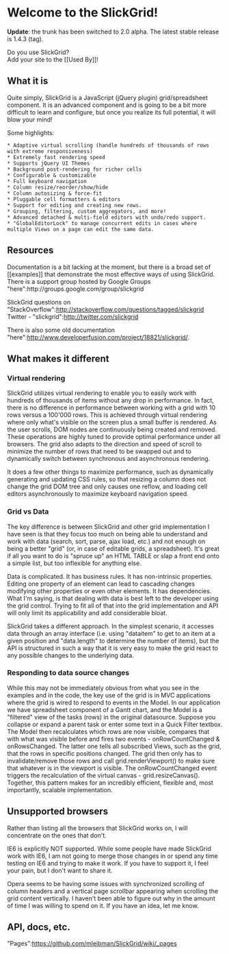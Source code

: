 <h1>Welcome to the SlickGrid!</h1>
<b>Update</b>:  the trunk has been switched to 2.0 alpha. The latest stable release is 1.4.3 (tag).

Do you use SlickGrid?<br/>
Add your site to the [[Used By]]!

<h2>What it is</h2>

Quite simply, SlickGrid is a JavaScript (jQuery plugin) grid/spreadsheet component.
It is an advanced component and is going to be a bit more difficult to learn and configure, but once you realize its full potential, it will blow your mind!

Some highlights:

    * Adaptive virtual scrolling (handle hundreds of thousands of rows with extreme responsiveness)
    * Extremely fast rendering speed
    * Supports jQuery UI Themes
    * Background post-rendering for richer cells
    * Configurable & customizable
    * Full keyboard navigation
    * Column resize/reorder/show/hide
    * Column autosizing & force-fit
    * Pluggable cell formatters & editors
    * Support for editing and creating new rows.
    * Grouping, filtering, custom aggregators, and more!
    * Advanced detached & multi-field editors with undo/redo support.
    * "GlobalEditorLock" to manage concurrent edits in cases where multiple Views on a page can edit the same data. 

<h2>Resources</h2>
Documentation is a bit lacking at the moment, but there is a broad set of [[examples]] that demonstrate the most effective ways of using SlickGrid.
There is a support group hosted by Google Groups "here":http://groups.google.com/group/slickgrid

SlickGrid questions on "StackOverflow":http://stackoverflow.com/questions/tagged/slickgrid
Twitter - "slickgrid":http://twitter.com/slickgrid

There is also some old documentation "here":http://www.developerfusion.com/project/18821/slickgrid/.
<h2>What makes it different</h2>

<h3>Virtual rendering</h3>

SlickGrid utilizes virtual rendering to enable you to easily work with hundreds of thousands of items without any drop in performance. In fact, there is no difference in performance between working with a grid with 10 rows versus a 100'000 rows. This is achieved through virtual rendering where only what's visible on the screen plus a small buffer is rendered. As the user scrolls, DOM nodes are continuously being created and removed. These operations are highly tuned to provide optimal performance under all browsers. The grid also adapts to the direction and speed of scroll to minimize the number of rows that need to be swapped out and to dynamically switch between synchronous and asynchronous rendering.

It does a few other things to maximize performance, such as dynamically generating and updating CSS rules, so that resizing a column does not change the grid DOM tree and only causes one reflow, and loading cell editors asynchronously to maximize keyboard navigation speed.

<h3>Grid vs Data</h3>

The key difference is between SlickGrid and other grid implementation I have seen is that they focus too much on being able to understand and work with data (search, sort, parse, ajax load, etc.) and not enough on being a better "grid" (or, in case of editable grids, a spreadsheet). It's great if all you want to do is "spruce up" an HTML TABLE or slap a front end onto a simple list, but too inflexible for anything else.

Data is complicated. It has business rules. It has non-intrinsic properties. Editing one property of an element can lead to cascading changes modifying other properties or even other elements. It has dependencies. What I'm saying, is that dealing with data is best left to the developer using the grid control. Trying to fit all of that into the grid implementation and API will only limit its applicability and add considerable bloat.

SlickGrid takes a different approach. In the simplest scenario, it accesses data through an array interface (i.e. using "dataitem" to get to an item at a given position and "data.length" to determine the number of items), but the API is structured in such a way that it is very easy to make the grid react to any possible changes to the underlying data. 

<h3>Responding to data source changes</h3>

While this may not be immediately obvious from what you see in the examples and in the code, the key use of the grid is in MVC applications where the grid is wired to respond to events in the Model.  In our application we have spreadsheet component of a Gantt chart, and the Model is a "filtered" view of the tasks (rows) in the original datasource.  Suppose you collapse or expand a parent task or enter some text in a Quick Filter textbox.  The Model then recalculates which rows are now visible, compares that with what was visible before and fires two events - onRowCountChanged & onRowsChanged.  The latter one tells all subscribed Views, such as the grid, that the rows in specific positions changed.  The grid then only has to invalidate/remove those rows and call grid.renderViewport() to make sure that whatever is in the viewport is visible.  The onRowCountChanged event triggers the recalculation of the virtual canvas - grid.resizeCanvas().  Together, this pattern makes for an incredibly efficient, flexible and, most importantly, scalable implementation. 


<h2>Unsupported browsers</h2>
Rather than listing all the browsers that SlickGrid works on, I will concentrate on the ones that don't.  

IE6 is explicitly NOT supported.  While some people have made SlickGrid work with IE6, I am not going to merge those changes in or spend any time testing on IE6 and trying to make it work.  If you have to support it, I feel your pain, but I don't want to share it.

Opera seems to be having some issues with synchronized scrolling of column headers and a vertical page scrollbar appearing when scrolling the grid content vertically.  I haven't been able to figure out why in the amount of time I was willing to spend on it.  If you have an idea, let me know.

<h2>API, docs, etc.</h2>

"Pages":https://github.com/mleibman/SlickGrid/wiki/_pages